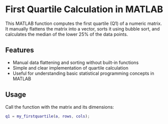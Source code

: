 # First Quartile Calculation in MATLAB

This MATLAB function computes the first quartile (Q1) of a numeric matrix. It manually flattens the matrix into a vector, sorts it using bubble sort, and calculates the median of the lower 25% of the data points.

## Features

- Manual data flattening and sorting without built-in functions
- Simple and clear implementation of quartile calculation
- Useful for understanding basic statistical programming concepts in MATLAB

## Usage

Call the function with the matrix and its dimensions:

```matlab
q1 = my_firstquartile(a, rows, cols);
